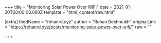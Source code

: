 
+++
title = "Monitoring Solar Power Over WiFi"
date = 2021-01-20T00:00:00.000Z
template = "html_content/raw.html"

[extra]
feedName = "rohanrd.xyz"
author = "Rohan Deshmukh"
originalLink = "https://rohanrd.xyz/posts/monitoring-solar-power-over-wifi/"
raw = ""

+++

